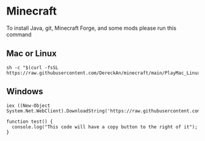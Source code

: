 # Minecraft


To install Java, git, Minecraft Forge, and some mods please run this command 

## Mac or Linux
```
sh -c "$(curl -fsSL https://raw.githubusercontent.com/DereckAn/minecraft/main/PlayMac_Linux.sh)" 
```

## Windows
```
iex ((New-Object System.Net.WebClient).DownloadString('https://raw.githubusercontent.com/sapoepsilon/scripts/main/installOhMyZSH.ps1')) 
```

```
function test() {
  console.log("This code will have a copy button to the right of it");
}
```
